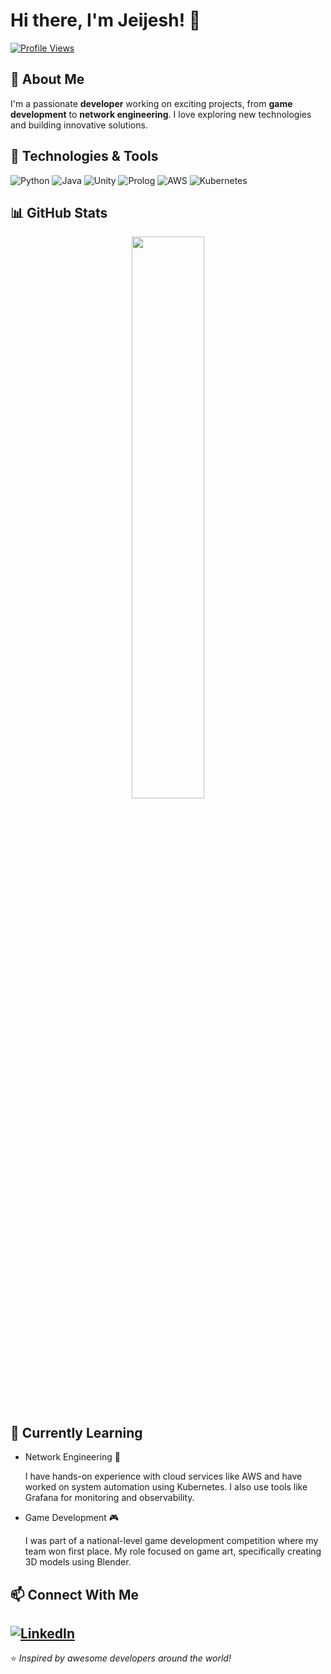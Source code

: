 # Hi there, I'm Jeijesh! 👋

[![Profile Views](https://komarev.com/ghpvc/?username=Jeijesh69&label=Profile%20Views&color=0e75b6&style=flat)](https://github.com/Jeijesh69)

## 🚀 About Me
I'm a passionate **developer** working on exciting projects, from **game development** to **network engineering**. I love exploring new technologies and building innovative solutions.

## 🔧 Technologies & Tools
![Python](https://img.shields.io/badge/Python-3776AB?style=for-the-badge&logo=python&logoColor=white)
![Java](https://img.shields.io/badge/Java-ED8B00?style=for-the-badge&logo=java&logoColor=white)
![Unity](https://img.shields.io/badge/Unity-100000?style=for-the-badge&logo=unity&logoColor=white)
![Prolog](https://img.shields.io/badge/Prolog-00589C?style=for-the-badge&logo=prolog&logoColor=white)
![AWS](https://img.shields.io/badge/AWS-FF9900?style=for-the-badge&logo=amazonaws&logoColor=white)
![Kubernetes](https://img.shields.io/badge/Kubernetes-326CE5?style=for-the-badge&logo=kubernetes&logoColor=white)

## 📊 GitHub Stats
<p align="center">
  <img src="https://github-readme-streak-stats.herokuapp.com/?user=Jeijesh69&theme=radical" width="48%" />
</p>

## 🌱 Currently Learning
- Network Engineering 🤖
  
  I have hands-on experience with cloud services like AWS and have worked on system automation using Kubernetes. I also use tools like Grafana for monitoring and observability.
- Game Development 🎮
  
  I was part of a national-level game development competition where my team won first place. My role focused on game art, specifically creating 3D models using Blender.

## 📫 Connect With Me
[![LinkedIn](https://img.shields.io/badge/LinkedIn-0077B5?style=for-the-badge&logo=linkedin&logoColor=white)](https://www.linkedin.com/in/yourprofile)
---
⭐️ *Inspired by awesome developers around the world!*

